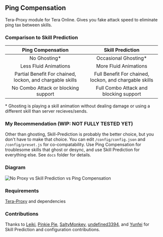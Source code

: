 ## Ping Compensation
Tera-Proxy module for Tera Online. Gives you fake attack speed to eliminate ping tax between skills.
### Comparison to Skill Prediction
Ping Compensation | Skill Prediction
:--:|:--:
No Ghosting\* | Occasional Ghosting\*
Less Fluid Animations | More Fluid Animations
Partial Benefit For chained, lockon, and chargable skills | Full Benefit For chained, lockon, and chargable skills
No Combo Attack or blocking support | Full Combo Attack and blocking support

\* Ghosting is playing a skill animation without dealing damage or using a different skill than server recieves/sends.
### My Recommendation (WIP: NOT FULLY TESTED YET)
Other than ghosting, Skill-Prediction is probably the better choice, but you don't have to make that choice. You can edit `/config/config.json` and `/config/preset.js` for co-compatability. Use Ping Compensation for troublesome skills that ghost or desync, and use Skill Prediction for everything else. See `docs` folder for details.
### Diagram
![No Proxy vs Skill Prediction vs Ping Compensation](https://i.imgur.com/yXttYwv.png)
### Requirements
[Tera-Proxy](https://github.com/meishuu/tera-proxy) and dependencies
### Contributions
Thanks to [Leiki](https://github.com/Leyki), [Pinkie Pie](https://github.com/pinkipi), [SaltyMonkey](https://github.com/SaltyMonkey), [undefined3394](https://github.com/undefined3394), and [Yunfei](https://github.com/YunfeiG) for Skill Prediction and configuration contributions.
